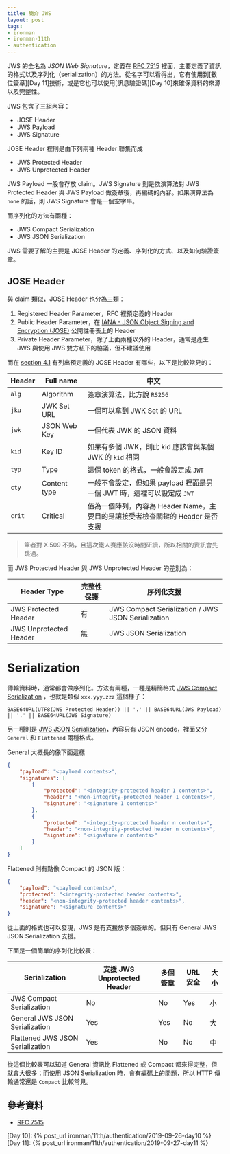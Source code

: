 ```yaml
---
title: 簡介 JWS 
layout: post
tags:
- ironman
- ironman-11th
- authentication
---
```


JWS 的全名為 *JSON Web Signature*，定義在 [RFC 7515][] 裡面，主要定義了資訊的格式以及序列化（serialization）的方法。從名字可以看得出，它有使用到[數位簽章][Day 11]技術，或是它也可以使用[訊息驗證碼][Day 10]來確保資料的來源以及完整性。

JWS 包含了三組內容：

* JOSE Header
* JWS Payload
* JWS Signature

JOSE Header 裡則是由下列兩種 Header 聯集而成

* JWS Protected Header
* JWS Unprotected Header

JWS Payload 一般會存放 claim。JWS Signature 則是依演算法對 JWS Protected Header 與 JWS Payload 做簽章後，再編碼的內容。如果演算法為 `none` 的話，則 JWS Signature 會是一個空字串。

而序列化的方法有兩種：

* JWS Compact Serialization
* JWS JSON Serialization

JWS 需要了解的主要是 JOSE Header 的定義、序列化的方式、以及如何驗證簽章。

## JOSE Header

與 claim 類似，JOSE Header 也分為三類：

1. Registered Header Parameter，RFC 裡預定義的 Header
2. Public Header Parameter，在 [IANA - JSON Object Signing and Encryption (JOSE)](https://www.iana.org/assignments/jose/jose.xhtml) 公開註冊表上的 Header
3. Private Header Parameter，除了上面兩種以外的 Header，通常是產生 JWS 與使用 JWS 雙方私下的協議，但不建議使用

而在 [section 4.1](https://tools.ietf.org/html/rfc7515#section-4.1) 有列出預定義的 JOSE Header 有哪些，以下是比較常見的：

| Header | Full name | 中文 |
| --- | --- | --- |
| `alg` | Algorithm | 簽章演算法，比方說 `RS256` |
| `jku` | JWK Set URL | 一個可以拿到 JWK Set 的 URL |
| `jwk` | JSON Web Key | 一個代表 JWK 的 JSON 資料 |
| `kid` | Key ID | 如果有多個 JWK，則此 kid 應該會與某個 JWK 的 `kid` 相同 |
| `typ` | Type | 這個 token 的格式，一般會設定成 `JWT` |
| `cty` | Content type | 一般不會設定，但如果 payload 裡面是另一個 JWT 時，這裡可以設定成 `JWT` |
| `crit` | Critical | 值為一個陣列，內容為 Header Name，主要目的是讓接受者檢查關鍵的 Header 是否支援 |

> 筆者對 X.509 不熟，且這次鐵人賽應該沒時間研讀，所以相關的資訊會先跳過。

而 JWS Protected Header 與 JWS Unprotected Header 的差別為：

| Header Type | 完整性保護 | 序列化支援 |
| --- | --- | --- |
| JWS Protected Header | 有 | JWS Compact Serialization / JWS JSON Serialization |
| JWS Unprotected Header | 無 | JWS JSON Serialization |

# Serialization

傳輸資料時，通常都會做序列化。方法有兩種，一種是精簡格式 [JWS Compact Serialization](https://tools.ietf.org/html/rfc7515#section-7.1) ，也就是類似 `xxx.yyy.zzz` 這個樣子：

```
BASE64URL(UTF8(JWS Protected Header)) || '.' || BASE64URL(JWS Payload) || '.' || BASE64URL(JWS Signature)
```

另一種則是 [JWS JSON Serialization](https://tools.ietf.org/html/rfc7515#section-7.2)，內容只有 JSON encode，裡面又分 `General` 和 `Flattened` 兩種格式。

General 大概長的像下面這樣

```json
{
    "payload": "<payload contents>",
    "signatures": [
        {
            "protected": "<integrity-protected header 1 contents>",
            "header": "<non-integrity-protected header 1 contents>",
            "signature": "<signature 1 contents>"
        },
        {
            "protected": "<integrity-protected header n contents>",
            "header": "<non-integrity-protected header n contents>",
            "signature": "<signature n contents>"
        }
    ]
}
```

Flattened 則有點像 Compact 的 JSON 版：

```json
{
    "payload": "<payload contents>",
    "protected": "<integrity-protected header contents>",
    "header": "<non-integrity-protected header contents>",
    "signature": "<signature contents>"
}
```

從上面的格式也可以發現，JWS 是有支援放多個簽章的。但只有 General JWS JSON Serialization 支援。

下面是一個簡單的序列化比較表：

| Serialization | 支援 JWS Unprotected Header | 多個簽章 | URL 安全 | 大小 |
| --- | --- | --- | --- | --- |
| JWS Compact Serialization | No | No | Yes | 小 |
| General JWS JSON Serialization | Yes | Yes | No | 大 |
| Flattened JWS JSON Serialization | Yes | No | No | 中 |

從這個比較表可以知道 General 資訊比 Flattened 或 Compact 都來得完整，但就會大很多；而使用 JSON Serialization 時，會有編碼上的問題，所以 HTTP 傳輸通常還是 `Compact` 比較常見。

## 參考資料

* [RFC 7515][]

[RFC 7515]: https://tools.ietf.org/html/rfc7515

[Day 10]: {% post_url ironman/11th/authentication/2019-09-26-day10 %}
[Day 11]: {% post_url ironman/11th/authentication/2019-09-27-day11 %}
